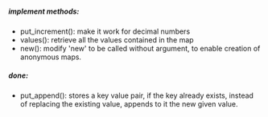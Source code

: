 ##### implement methods:
- put_increment(): make it work for decimal numbers
- values(): retrieve all the values contained in the map
- new(): modify 'new' to be called without argument, to enable creation of anonymous maps.


##### done:
- put_append(): stores a key value pair, if the key already exists, instead of replacing the existing value, appends to it the new given value.
